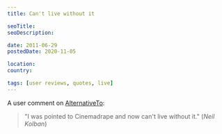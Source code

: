 ```yaml
---
title: Can't live without it

seoTitle:
seoDescription:

date: 2011-06-29
postedDate: 2020-11-05

location:
country:

tags: [user reviews, quotes, live]
---
```


A user comment on [AlternativeTo](https://alternativeto.net/software/cinemadrape/):

> "I was pointed to Cinemadrape and now can't live without it." (_Neil Kolban_)

<!--more-->
